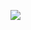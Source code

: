 ![](https://user-images.githubusercontent.com/74038190/225813708-98b745f2-7d22-48cf-9150-083f1b00d6c9.gif)
